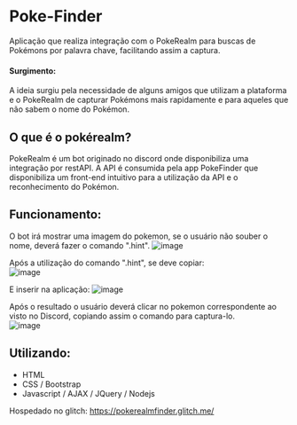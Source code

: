 # Poke-Finder
Aplicação que realiza integração com o PokeRealm para buscas de Pokémons por palavra chave, facilitando assim a captura.  

#### Surgimento:
A ideia surgiu pela necessidade de alguns amigos que utilizam a plataforma e o PokeRealm de capturar Pokémons mais rapidamente e para aqueles que não sabem o nome do Pokémon.

## O que é o pokérealm?

PokeRealm é um bot originado no discord onde disponibiliza uma integração por restAPI.
A API é consumida pela app PokeFinder que disponibiliza um front-end intuitivo para a utilização da API e o reconhecimento do Pokémon.

## Funcionamento:
  O bot irá mostrar uma imagem do pokemon, se o usuário não souber o nome, deverá fazer o comando ".hint".
  ![image](https://user-images.githubusercontent.com/69728179/90322557-19a4b080-df2c-11ea-81f8-fc9ea43057a1.png)
  
  Após a utilização do comando ".hint", se deve copiar:  
  ![image](https://user-images.githubusercontent.com/69728179/90322469-ddbd1b80-df2a-11ea-91dd-0605077850d0.png)
  
  E inserir na aplicação:
  ![image](https://user-images.githubusercontent.com/69728179/90322518-a9962a80-df2b-11ea-9823-2486f8dd11ac.png)  
  
  Após o resultado o usuário deverá clicar no pokemon correspondente ao visto no Discord, copiando assim o comando para captura-lo.  
  ![image](https://user-images.githubusercontent.com/69728179/90322666-4c02dd80-df2d-11ea-91bb-620ef447740e.png)
  
## Utilizando:
  - HTML
  - CSS / Bootstrap
  - Javascript / AJAX / JQuery / Nodejs

Hospedado no glitch: https://pokerealmfinder.glitch.me/
